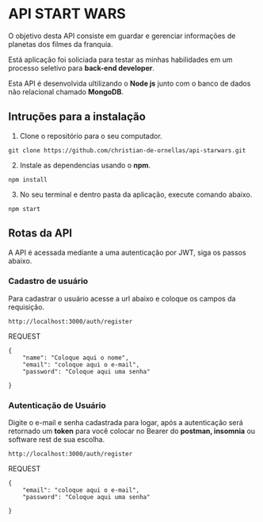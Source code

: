 # API START WARS

O objetivo desta API consiste em guardar e gerenciar informações de planetas dos filmes da franquia.

Está aplicação foi soliciada para testar as minhas habilidades em um processo seletivo para **back-end developer**.

Esta API é desenvolvida ultilizando o **Node js** junto com o banco de dados não relacional chamado **MongoDB**.

## Intruções para a instalação

1. Clone o repositório para o seu computador.

~~~~
git clone https://github.com/christian-de-ornellas/api-starwars.git
~~~~

2. Instale as dependencias usando o **npm**.

~~~~
npm install
~~~~

3. No seu terminal e dentro pasta da aplicação, execute comando abaixo.

~~~~
npm start
~~~~

## Rotas da API

A API é acessada mediante a uma autenticação por JWT, siga os passos abaixo.

### Cadastro de usuário

Para cadastrar o usuário acesse a url abaixo e coloque os campos da requisição.

~~~~
http://localhost:3000/auth/register
~~~~

REQUEST
~~~~
{
	"name": "Coloque aqui o nome",
	"email": "coloque aqui o e-mail",
	"password": "Coloque aqui uma senha"
	
}
~~~~

### Autenticação de Usuário
Digite o e-mail e senha cadastrada para logar, após a autenticação será retornado um **token** para você colocar no Bearer do **postman, insomnia** ou software rest de sua escolha.
~~~~
http://localhost:3000/auth/register
~~~~

REQUEST
~~~~
{	
	"email": "coloque aqui o e-mail",
	"password": "Coloque aqui uma senha"
	
}
~~~~



